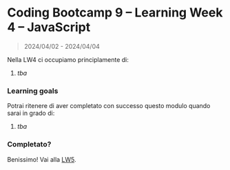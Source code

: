 # Coding Bootcamp 9 – Learning Week 4 – JavaScript

> 2024/04/02 - 2024/04/04

Nella LW4 ci occupiamo principlamente di:

1. _tba_

### Learning goals

Potrai ritenere di aver completato con successo questo modulo quando sarai in grado di:

1. _tba_

### Completato?

Benissimo! Vai alla [LW5](../lw_05/README.md).
